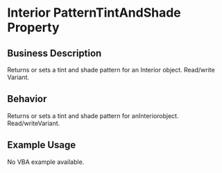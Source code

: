 # Interior PatternTintAndShade Property

## Business Description
Returns or sets a tint and shade pattern for an Interior object. Read/write Variant.

## Behavior
Returns or sets a tint and shade pattern for anInteriorobject. Read/writeVariant.

## Example Usage
No VBA example available.